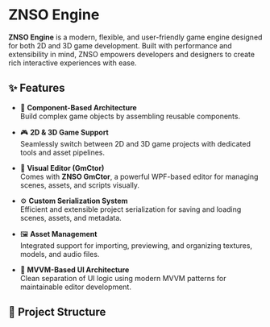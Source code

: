 # ZNSO Engine

**ZNSO Engine** is a modern, flexible, and user-friendly game engine designed for both 2D and 3D game development. Built with performance and extensibility in mind, ZNSO empowers developers and designers to create rich interactive experiences with ease.

## ✨ Features

- 🧩 **Component-Based Architecture**  
  Build complex game objects by assembling reusable components.

- 🎮 **2D & 3D Game Support**  
  Seamlessly switch between 2D and 3D game projects with dedicated tools and asset pipelines.

- 🧠 **Visual Editor (GmCtor)**  
  Comes with **ZNSO GmCtor**, a powerful WPF-based editor for managing scenes, assets, and scripts visually.

- ⚙️ **Custom Serialization System**  
  Efficient and extensible project serialization for saving and loading scenes, assets, and metadata.

- 🖼️ **Asset Management**  
  Integrated support for importing, previewing, and organizing textures, models, and audio files.

- 🔄 **MVVM-Based UI Architecture**  
  Clean separation of UI logic using modern MVVM patterns for maintainable editor development.

## 📁 Project Structure

